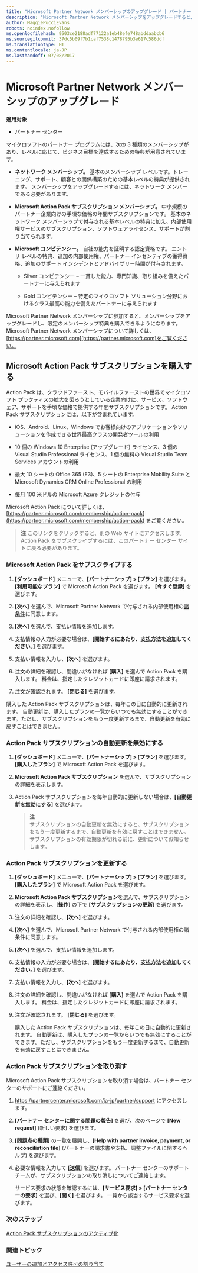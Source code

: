 ```yaml
---
title: "Microsoft Partner Network メンバーシップのアップグレード | パートナー センター"
description: "Microsoft Partner Network メンバーシップをアップグレードすると、限定のメンバーシップ特典を利用できるようになります。 ここでは、提供されている特典を確認および購入する方法について説明します。"
author: MaggiePucciEvans
robots: noindex,nofollow
ms.openlocfilehash: 9503ce2188adf77122a1eb48efe748abddaabcb6
ms.sourcegitcommit: 37dc5b09f7b1caf7538c1478795b3e617c586ddf
ms.translationtype: HT
ms.contentlocale: ja-JP
ms.lasthandoff: 07/08/2017
---
```

# <a name="upgrade-your-microsoft-partner-network-membership"></a>Microsoft Partner Network メンバーシップのアップグレード

**適用対象**

-  パートナー センター

マイクロソフトのパートナー プログラムには、次の 3 種類のメンバーシップがあり、レベルに応じて、ビジネス目標を達成するための特典が用意されています。

- **ネットワーク メンバーシップ。** 基本のメンバーシップ レベルです。トレーニング、サポート、顧客との関係構築のための基本レベルの特典が提供されます。 メンバーシップをアップグレードするには、ネットワーク メンバーである必要があります。

- **Microsoft Action Pack サブスクリプション メンバーシップ。** 中小規模のパートナー企業向けの手頃な価格の年間サブスクリプションです。 基本のネットワーク メンバーシップで付与される基本レベルの特典に加え、内部使用権サービスのサブスクリプション、ソフトウェアライセンス、サポートが割り当てられます。

- **Microsoft コンピテンシー。** 自社の能力を証明する認定資格です。 エントリ レベルの特典、追加の内部使用権、パートナー インセンティブの獲得資格、追加のサポート インシデントとアドバイザリー時間が付与されます。

  - Silver コンピテンシー – 一貫した能力、専門知識、取り組みを備えたパートナーに与えられます

  - Gold コンピテンシー – 特定のマイクロソフト ソリューション分野におけるクラス最高の能力を備えたパートナーに与えられます

Microsoft Partner Network メンバーシップに参加すると、メンバーシップをアップグレードし、限定のメンバーシップ特典を購入できるようになります。 Microsoft Partner Network メンバーシップについて詳しくは、[https://partner.microsoft.com](https://partner.microsoft.com)をご覧ください。


## <a name="purchase-a-microsoft-action-pack-subscription"></a>Microsoft Action Pack サブスクリプションを購入する

Action Pack は、クラウドファースト、モバイルファーストの世界でマイクロソフト プラクティスの拡大を図ろうとしている企業向けに、サービス、ソフトウェア、サポートを手頃な価格で提供する年間サブスクリプションです。 Action Pack サブスクリプションには、以下が含まれています。

- iOS、Android、Linux、Windows でお客様向けのアプリケーションやソリューションを作成できる世界最高クラスの開発者ツールの利用 

- 10 個の Windows 10 Enterprise (アップグレード) ライセンス、3 個の Visual Studio Professional ライセンス、1 個の無料の Visual Studio Team Services アカウントの利用 

- 最大 10 シートの Office 365 (E3)、5 シートの Enterprise Mobility Suite と Microsoft Dynamics CRM Online Professional の利用

- 毎月 100 米ドルの Microsoft Azure クレジットの付与

Microsoft Action Pack について詳しくは、[https://partner.microsoft.com/membership/action-pack](https://partner.microsoft.com/membership/action-pack) をご覧ください。 

>**注** このリンクをクリックすると、別の Web サイトにアクセスします。 Action Pack をサブスクライブするには、このパートナー センター サイトに戻る必要があります。


### <a name="subscribe-to-microsoft-action-pack"></a>Microsoft Action Pack をサブスクライブする

1. **[ダッシュボード]** メニューで、**[パートナーシップ] > [プラン]** を選びます。 **[利用可能なプラン]** で Microsoft Action Pack を選びます。 **[今すぐ登録]** を選びます。 

2. **[次へ]** を選んで、Microsoft Partner Network で付与される内部使用権の[諸条件](https://go.microsoft.com/fwlink/?linkid=842232)に同意します。  

3. **[次へ]** を選んで、支払い情報を追加します。 

4. 支払情報の入力が必要な場合は、**[開始するにあたり、支払方法を追加してください。]** を選びます。 

5. 支払い情報を入力し、**[次へ]** を選びます。

6. 注文の詳細を確認し、間違いがなければ **[購入]** を選んで Action Pack を購入します。 料金は、指定したクレジットカードに即座に請求されます。

7. 注文が確認されます。 **[閉じる]** を選びます。

購入した Action Pack サブスクリプションは、毎年この日に自動的に更新されます。 自動更新は、購入したプランの一覧からいつでも無効にすることができます。ただし、サブスクリプションをもう一度更新するまで、自動更新を有効に戻すことはできません。 

### <a name="turn-off-automatic-action-pack-subscription-renewal"></a>Action Pack サブスクリプションの自動更新を無効にする

1. **[ダッシュボード]** メニューで、**[パートナーシップ] > [プラン]** を選びます。 **[購入したプラン]** で Microsoft Action Pack を選びます。

2. **Microsoft Action Pack サブスクリプション** を選んで、サブスクリプションの詳細を表示します。 

3. Action Pack サブスクリプションを毎年自動的に更新しない場合は、**[自動更新を無効にする]** を選びます。 

    >**注**<br>
サブスクリプションの自動更新を無効にすると、サブスクリプションをもう一度更新するまで、自動更新を有効に戻すことはできません。 サブスクリプションの有効期限が切れる前に、更新についてお知らせします。


### <a name="renew-your-action-pack-subscription"></a>Action Pack サブスクリプションを更新する

1. **[ダッシュボード]** メニューで、**[パートナーシップ] > [プラン]** を選びます。 **[購入したプラン]** で Microsoft Action Pack を選びます。

2. **Microsoft Action Pack サブスクリプション**を選んで、サブスクリプションの詳細を表示し、**[操作]** の下で **[サブスクリプションの更新]** を選びます。  

3. 注文の詳細を確認し、**[次へ]** を選びます。

4. **[次へ]** を選んで、Microsoft Partner Network で付与される内部使用権の諸条件に同意します。  

5. **[次へ]** を選んで、支払い情報を追加します。 

6. 支払情報の入力が必要な場合は、**[開始するにあたり、支払方法を追加してください。]** を選びます。 

7. 支払い情報を入力し、**[次へ]** を選びます。

8. 注文の詳細を確認し、間違いがなければ **[購入]** を選んで Action Pack を購入します。 料金は、指定したクレジットカードに即座に請求されます。

9. 注文が確認されます。 **[閉じる]** を選びます。

    購入した Action Pack サブスクリプションは、毎年この日に自動的に更新されます。 自動更新は、購入したプランの一覧からいつでも無効にすることができます。ただし、サブスクリプションをもう一度更新するまで、自動更新を有効に戻すことはできません。 


### <a name="cancel-your-action-pack-subscription"></a>Action Pack サブスクリプションを取り消す

Microsoft Action Pack サブスクリプションを取り消す場合は、パートナー センターのサポートにご連絡ください。

1. https://partnercenter.microsoft.com/ja-jp/partner/support にアクセスします。

2. **[パートナー センターに関する問題の報告]** を選び、次のページで **[New request]** (新しい要求) を選びます。

3. **[問題点の種類]** の一覧を展開し、**[Help with partner invoice, payment, or reconciliation file]** (パートナーの請求書や支払、調整ファイルに関するヘルプ) を選びます。 

4. 必要な情報を入力して **[送信]** を選びます。 パートナー センターのサポート チームが、サブスクリプションの取り消しについてご連絡します。

    サービス要求の状態を確認するには、**[サービス要求] > [パートナー センターの要求]** を選び、**[開く]** を選びます。 一覧から該当するサービス要求を選びます。  

 
### <a name="next-steps"></a>次のステップ

[Action Pack サブスクリプションのアクティブ化](manage-your-partner-network-benefits.md)


### <a name="related-topics"></a>関連トピック

[ユーザーの追加とアクセス許可の割り当て](create-user-accounts-and-set-permissions.md)





